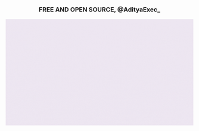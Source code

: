 <h3 align="center">FREE AND OPEN SOURCE, @AdityaExec_</h3>

[![AdityaTwinz](https://github.com/AdityaTwinz/Facebook-Cracking/blob/main/Picture/Purple%20ang%20White%20Bold%20Welcome%20Youtube%20Intro%20Video.gif)](https://wa.me/+6283861183874?text=*Assalamualaikum%20Bang*)
